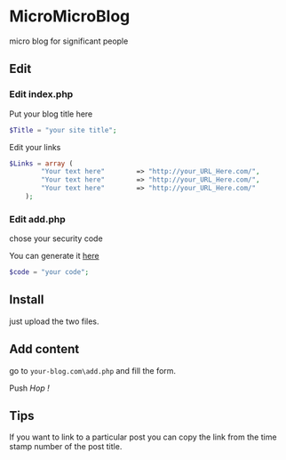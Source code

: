 # MicroMicroBlog
micro blog for significant people

## Edit
### Edit index.php
Put your blog title here
```php
$Title = "your site title";
```
Edit your links
```php
$Links = array (
		"Your text here" 		=> "http://your_URL_Here.com/",
		"Your text here" 		=> "http://your_URL_Here.com/",
		"Your text here" 		=> "http://your_URL_Here.com/"
	);
```
### Edit add.php
chose your security code

You can generate it [here](https://www.random.org/strings/?num=1&len=20&digits=on&upperalpha=on&loweralpha=on&unique=on&format=html&rnd=new)
```php
$code = "your code";
```
## Install
just upload the two files.

## Add content
go to `your-blog.com\add.php` and fill the form.

Push *Hop !*

## Tips
If you want to link to a particular post you can copy the link from the time stamp number of the post title.

